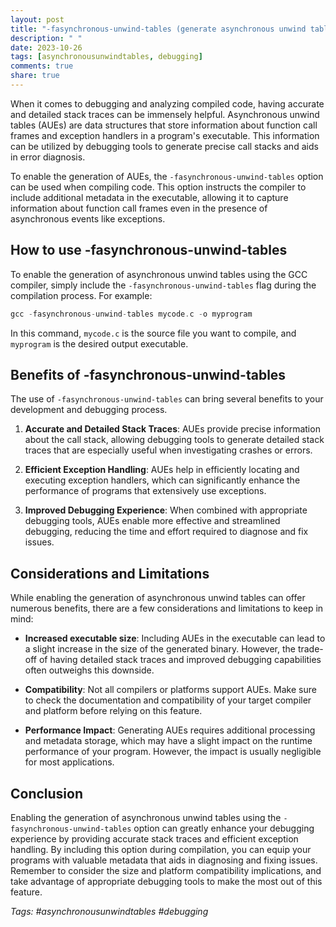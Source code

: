 ```yaml
---
layout: post
title: "-fasynchronous-unwind-tables (generate asynchronous unwind tables)"
description: " "
date: 2023-10-26
tags: [asynchronousunwindtables, debugging]
comments: true
share: true
---
```


When it comes to debugging and analyzing compiled code, having accurate and detailed stack traces can be immensely helpful. Asynchronous unwind tables (AUEs) are data structures that store information about function call frames and exception handlers in a program's executable. This information can be utilized by debugging tools to generate precise call stacks and aids in error diagnosis.

To enable the generation of AUEs, the `-fasynchronous-unwind-tables` option can be used when compiling code. This option instructs the compiler to include additional metadata in the executable, allowing it to capture information about function call frames even in the presence of asynchronous events like exceptions.

## How to use -fasynchronous-unwind-tables

To enable the generation of asynchronous unwind tables using the GCC compiler, simply include the `-fasynchronous-unwind-tables` flag during the compilation process. For example:

```c++
gcc -fasynchronous-unwind-tables mycode.c -o myprogram
```

In this command, `mycode.c` is the source file you want to compile, and `myprogram` is the desired output executable.

## Benefits of -fasynchronous-unwind-tables

The use of `-fasynchronous-unwind-tables` can bring several benefits to your development and debugging process. 

1. **Accurate and Detailed Stack Traces**: AUEs provide precise information about the call stack, allowing debugging tools to generate detailed stack traces that are especially useful when investigating crashes or errors.

2. **Efficient Exception Handling**: AUEs help in efficiently locating and executing exception handlers, which can significantly enhance the performance of programs that extensively use exceptions.

3. **Improved Debugging Experience**: When combined with appropriate debugging tools, AUEs enable more effective and streamlined debugging, reducing the time and effort required to diagnose and fix issues.

## Considerations and Limitations

While enabling the generation of asynchronous unwind tables can offer numerous benefits, there are a few considerations and limitations to keep in mind:

- **Increased executable size**: Including AUEs in the executable can lead to a slight increase in the size of the generated binary. However, the trade-off of having detailed stack traces and improved debugging capabilities often outweighs this downside.

- **Compatibility**: Not all compilers or platforms support AUEs. Make sure to check the documentation and compatibility of your target compiler and platform before relying on this feature.

- **Performance Impact**: Generating AUEs requires additional processing and metadata storage, which may have a slight impact on the runtime performance of your program. However, the impact is usually negligible for most applications.

## Conclusion

Enabling the generation of asynchronous unwind tables using the `-fasynchronous-unwind-tables` option can greatly enhance your debugging experience by providing accurate stack traces and efficient exception handling. By including this option during compilation, you can equip your programs with valuable metadata that aids in diagnosing and fixing issues. Remember to consider the size and platform compatibility implications, and take advantage of appropriate debugging tools to make the most out of this feature.

*Tags: #asynchronousunwindtables #debugging*